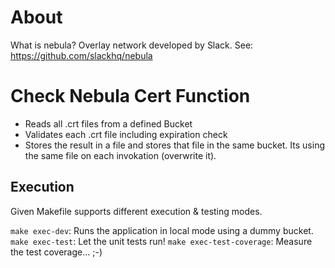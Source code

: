 # About
What is nebula? Overlay network developed by Slack. See: https://github.com/slackhq/nebula

# Check Nebula Cert Function

- Reads all .crt files from a defined Bucket
- Validates each .crt file including expiration check
- Stores the result in a file and stores that file in the same bucket. Its using the same file on each invokation (overwrite it).


## Execution

Given Makefile supports different execution & testing modes.

`make exec-dev`: Runs the application in local mode using a dummy bucket.
`make exec-test`: Let the unit tests run!
`make exec-test-coverage`: Measure the test coverage... ;-)